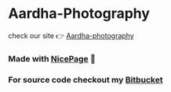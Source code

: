 # Aardha-Photography

check our site 👉 [Aardha-photography](https://aardha-photography.herokuapp.com/)

### Made with [NicePage](https://nicepage.com/) 🤞

### For source code checkout my [Bitbucket](https://bitbucket.org/bharathguntreddi/aardha_photography/src/master/)


